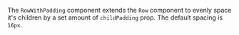 The `RowWithPadding` component extends the `Row` component to evenly space it's children by a set amount of `childPadding` prop. The default spacing is `16px`.
